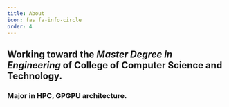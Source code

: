 ```yaml
---
title: About
icon: fas fa-info-circle
order: 4
---
```



<!-- ## ~~Working toward the **Bachelor Degree in Science** of College of Computer Science and Technology. ~~ -->
## Working toward the ***Master Degree in Engineering*** of College of Computer Science and Technology. 

### Major in HPC, GPGPU architecture.